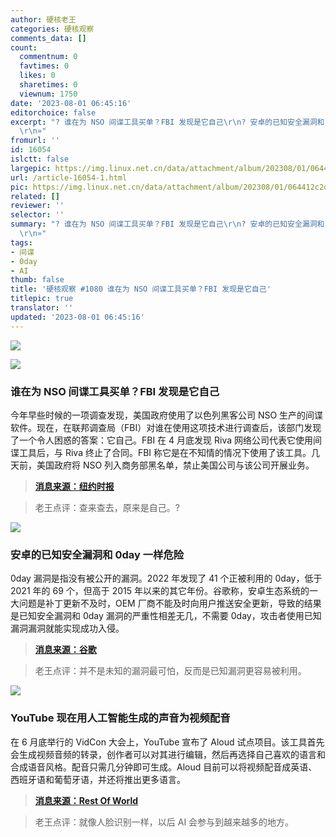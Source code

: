 ```yaml
---
author: 硬核老王
categories: 硬核观察
comments_data: []
count:
  commentnum: 0
  favtimes: 0
  likes: 0
  sharetimes: 0
  viewnum: 1750
date: '2023-08-01 06:45:16'
editorchoice: false
excerpt: "? 谁在为 NSO 间谍工具买单？FBI 发现是它自己\r\n? 安卓的已知安全漏洞和 0day 一样危险\r\n? YouTube 现在用人工智能生成的声音为视频配音\r\n»
  \r\n»"
fromurl: ''
id: 16054
islctt: false
largepic: https://img.linux.net.cn/data/attachment/album/202308/01/064412c2qfqo2rr23mgmu4.jpg
url: /article-16054-1.html
pic: https://img.linux.net.cn/data/attachment/album/202308/01/064412c2qfqo2rr23mgmu4.jpg.thumb.jpg
related: []
reviewer: ''
selector: ''
summary: "? 谁在为 NSO 间谍工具买单？FBI 发现是它自己\r\n? 安卓的已知安全漏洞和 0day 一样危险\r\n? YouTube 现在用人工智能生成的声音为视频配音\r\n»
  \r\n»"
tags:
- 间谍
- 0day
- AI
thumb: false
title: '硬核观察 #1080 谁在为 NSO 间谍工具买单？FBI 发现是它自己'
titlepic: true
translator: ''
updated: '2023-08-01 06:45:16'
---
```


![](https://img.linux.net.cn/data/attachment/album/202308/01/064412c2qfqo2rr23mgmu4.jpg)


![](https://img.linux.net.cn/data/attachment/album/202308/01/064423xmiq4gel84rd98lw.jpg)


### 谁在为 NSO 间谍工具买单？FBI 发现是它自己


今年早些时候的一项调查发现，美国政府使用了以色列黑客公司 NSO 生产的间谍软件。现在，在联邦调查局（FBI）对谁在使用这项技术进行调查后，该部门发现了一个令人困惑的答案：它自己。FBI 在 4 月底发现 Riva 网络公司代表它使用间谍工具后，与 Riva 终止了合同。FBI 称它是在不知情的情况下使用了该工具。几天前，美国政府将 NSO 列入商务部黑名单，禁止美国公司与该公司开展业务。



> 
> **[消息来源：纽约时报](https://www.nytimes.com/2023/07/31/us/politics/nso-spy-tool-landmark-fbi.html)**
> 
> 
> 



> 
> 老王点评：查来查去，原来是自己。?
> 
> 
> 


![](https://img.linux.net.cn/data/attachment/album/202308/01/064435vkcf4vvfima6343h.jpg)


### 安卓的已知安全漏洞和 0day 一样危险


0day 漏洞是指没有被公开的漏洞。2022 年发现了 41 个正被利用的 0day，低于 2021 年的 69 个，但高于 2015 年以来的其它年份。谷歌称，安卓生态系统的一大问题是补丁更新不及时，OEM 厂商不能及时向用户推送安全更新，导致的结果是已知安全漏洞和 0day 漏洞的严重性相差无几，不需要 0day，攻击者使用已知漏洞漏洞就能实现成功入侵。



> 
> **[消息来源：谷歌](https://security.googleblog.com/2023/07/the-ups-and-downs-of-0-days-year-in.html)**
> 
> 
> 



> 
> 老王点评：并不是未知的漏洞最可怕，反而是已知漏洞更容易被利用。
> 
> 
> 


![](https://img.linux.net.cn/data/attachment/album/202308/01/064454rb5ghxl4hib20mgi.jpg)


### YouTube 现在用人工智能生成的声音为视频配音


在 6 月底举行的 VidCon 大会上，YouTube 宣布了 Aloud 试点项目。该工具首先会生成视频音频的转录，创作者可以对其进行编辑，然后再选择自己喜欢的语言和合成语音风格。配音只需几分钟即可生成。Aloud 目前可以将视频配音成英语、西班牙语和葡萄牙语，并还将推出更多语言。



> 
> **[消息来源：Rest Of World](https://restofworld.org/2023/youtube-ai-dubbing-automated-translation/)**
> 
> 
> 



> 
> 老王点评：就像人脸识别一样，以后 AI 会参与到越来越多的地方。
> 
> 
>